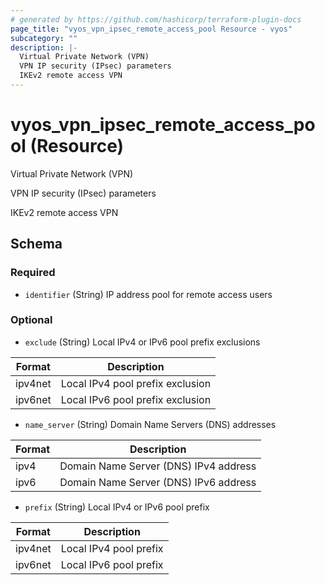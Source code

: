 ```yaml
---
# generated by https://github.com/hashicorp/terraform-plugin-docs
page_title: "vyos_vpn_ipsec_remote_access_pool Resource - vyos"
subcategory: ""
description: |-
  Virtual Private Network (VPN)
  VPN IP security (IPsec) parameters
  IKEv2 remote access VPN
---
```


# vyos_vpn_ipsec_remote_access_pool (Resource)

Virtual Private Network (VPN)

VPN IP security (IPsec) parameters

IKEv2 remote access VPN



<!-- schema generated by tfplugindocs -->
## Schema

### Required

- `identifier` (String) IP address pool for remote access users

### Optional

- `exclude` (String) Local IPv4 or IPv6 pool prefix exclusions

|  Format  |  Description  |
|----------|---------------|
|  ipv4net  |  Local IPv4 pool prefix exclusion  |
|  ipv6net  |  Local IPv6 pool prefix exclusion  |
- `name_server` (String) Domain Name Servers (DNS) addresses

|  Format  |  Description  |
|----------|---------------|
|  ipv4  |  Domain Name Server (DNS) IPv4 address  |
|  ipv6  |  Domain Name Server (DNS) IPv6 address  |
- `prefix` (String) Local IPv4 or IPv6 pool prefix

|  Format  |  Description  |
|----------|---------------|
|  ipv4net  |  Local IPv4 pool prefix  |
|  ipv6net  |  Local IPv6 pool prefix  |
